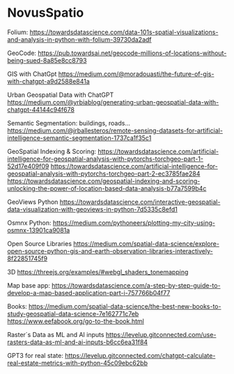 # NovusSpatio

Folium: https://towardsdatascience.com/data-101s-spatial-visualizations-and-analysis-in-python-with-folium-39730da2adf

GeoCode:
https://pub.towardsai.net/geocode-millions-of-locations-without-being-sued-8a85e8cc8793

GIS with ChatGpt
https://medium.com/@moradouasti/the-future-of-gis-with-chatgpt-a9d2588e841a


Urban Geospatial Data with ChatGPT
https://medium.com/@yrbiablog/generating-urban-geospatial-data-with-chatgpt-44144c94f678

Semantic Segmentation: buildings, roads...
https://medium.com/@jrballesteros/remote-sensing-datasets-for-artificial-intelligence-semantic-segmentation-1737ca1f35c1

GeoSpatial Indexing & Scoring:
https://towardsdatascience.com/artificial-intelligence-for-geospatial-analysis-with-pytorchs-torchgeo-part-1-52d17e409f09
https://towardsdatascience.com/artificial-intelligence-for-geospatial-analysis-with-pytorchs-torchgeo-part-2-ec3785fae284
https://towardsdatascience.com/geospatial-indexing-and-scoring-unlocking-the-power-of-location-based-data-analysis-b77a7599b4c

GeoViews Python
https://towardsdatascience.com/interactive-geospatial-data-visualization-with-geoviews-in-python-7d5335c8efd1

Osmnx Python:
https://medium.com/pythoneers/plotting-my-city-using-osmnx-13901ca9081a

Open Source Libraries
https://medium.com/spatial-data-science/explore-open-source-python-gis-and-earth-observation-libraries-interactively-8f22851745f9

3D
https://threejs.org/examples/#webgl_shaders_tonemapping

Map base app:
https://towardsdatascience.com/a-step-by-step-guide-to-develop-a-map-based-application-part-i-757766b04f77

Books:
https://medium.com/spatial-data-science/the-best-new-books-to-study-geospatial-data-science-7e162771c7eb
https://www.eefabook.org/go-to-the-book.html

Raster´s Data as ML and AI inputs
https://levelup.gitconnected.com/use-rasters-data-as-ml-and-ai-inputs-b6cc6ea31f84

GPT3 for real state:
https://levelup.gitconnected.com/chatgpt-calculate-real-estate-metrics-with-python-45c09ebc62bb
